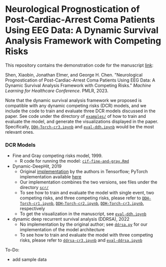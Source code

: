 # Neurological Prognostication of Post-Cardiac-Arrest Coma Patients Using EEG Data: A Dynamic Survival Analysis Framework with Competing Risks

This repository contains the demonstration code for the manuscript [link](https://arxiv.org/abs/2308.11645):

Shen, Xiaobin, Jonathan Elmer, and George H. Chen. "Neurological Prognostication of Post-Cardiac-Arrest Coma Patients Using EEG Data: A Dynamic Survival Analysis Framework with Competing Risks." *Machine Learning for Healthcare Conference*. PMLR, 2023.

Note that the dynamic survival analysis framework we proposed is compatible with any dynamic competing risks (DCR) models, and we include the code to train and evaluate three DCR models discussed in the paper. See code under the directory of [`examples/`](https://github.com/xiaobin-xs/EEG-competing-risks/tree/master/examples) of how to train and evaluate the model, and generate the visualizations displayed in the paper. Specifically, [`DDH-Torch-cr3.ipynb`](https://github.com/xiaobin-xs/EEG-competing-risks/blob/master/examples/DDH-Torch-cr3.ipynb) and  [`eval-ddh.ipynb`](https://github.com/xiaobin-xs/EEG-competing-risks/blob/master/examples/eval-ddh.ipynb) would be the most relevant ones.

### DCR Models

- Fine and Gray competing risks model, 1999.
  - R code for running the model: [`cif-fine-and-gray.Rmd`](https://github.com/xiaobin-xs/EEG-competing-risks/blob/master/examples/cif-fine-and-gray.Rmd)
- Dynamic-DeepHit, 2019
  - Original [implementation](https://github.com/chl8856/Dynamic-DeepHit) by the authors in Tensorflow; PyTorch implementation available [here](https://github.com/Jeanselme/DynamicDeepHit)
  - Our implementation combines the two versions, see files under the directory [`scr/`](https://github.com/xiaobin-xs/EEG-competing-risks/tree/master/scr)
  - To see how to train and evaluate the model with single event, two competing risks, and three competing risks, please refer to [`DDH-Torch-cr1.ipynb`](https://github.com/xiaobin-xs/EEG-competing-risks/blob/master/examples/DDH-Torch-cr1.ipynb), [`DDH-Torch-cr2.ipynb`](https://github.com/xiaobin-xs/EEG-competing-risks/blob/master/examples/DDH-Torch-cr2.ipynb), [`DDH-Torch-cr3.ipynb`](https://github.com/xiaobin-xs/EEG-competing-risks/blob/master/examples/DDH-Torch-cr3.ipynb), respectively
  - To get the visualization in the manuscript, see [`eval-ddh.ipynb`](https://github.com/xiaobin-xs/EEG-competing-risks/blob/master/examples/eval-ddh.ipynb)
- dynamic deep recurrent survival analysis (DDRSA), 2022
  - No implementation by the original author; see [`ddrsa.py`](https://github.com/xiaobin-xs/EEG-competing-risks/blob/master/scr/ddrsa.py) for our implementation of the model architecture
  - To  see how to train and evaluate the model with three competing risks, please refer to [`ddrsa-cr3.ipynb`](https://github.com/xiaobin-xs/EEG-competing-risks/blob/master/examples/ddrsa-cr3.ipynb) and [`eval-ddrsa.ipynb`](https://github.com/xiaobin-xs/EEG-competing-risks/blob/master/examples/eval-ddrsa.ipynb)


To-Do:

- add sample data


